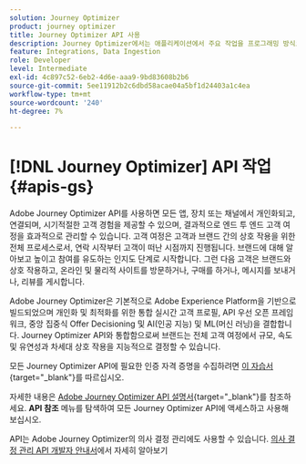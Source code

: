```yaml
---
solution: Journey Optimizer
product: journey optimizer
title: Journey Optimizer API 사용
description: Journey Optimizer에서는 애플리케이션에서 주요 작업을 프로그래밍 방식으로 수행할 수 있는 RESTful API를 제공합니다. 액세스 및 사용 방법에 대해 알아봅니다.
feature: Integrations, Data Ingestion
role: Developer
level: Intermediate
exl-id: 4c897c52-6eb2-4d6e-aaa9-9bd83608b2b6
source-git-commit: 5ee11912b2c6dbd58acae04a5bf1d24403a1c4ea
workflow-type: tm+mt
source-wordcount: '240'
ht-degree: 7%

---
```


# [!DNL Journey Optimizer] API 작업 {#apis-gs}

Adobe Journey Optimizer API를 사용하면 모든 앱, 장치 또는 채널에서 개인화되고, 연결되며, 시기적절한 고객 경험을 제공할 수 있으며, 결과적으로 엔드 투 엔드 고객 여정을 효과적으로 관리할 수 있습니다. 고객 여정은 고객과 브랜드 간의 상호 작용을 위한 전체 프로세스로서, 연락 시작부터 고객이 떠난 시점까지 진행됩니다. 브랜드에 대해 알아보고 높이고 참여를 유도하는 인지도 단계로 시작합니다. 그런 다음 고객은 브랜드와 상호 작용하고, 온라인 및 물리적 사이트를 방문하거나, 구매를 하거나, 메시지를 보내거나, 리뷰를 게시합니다.

Adobe Journey Optimizer은 기본적으로 Adobe Experience Platform을 기반으로 빌드되었으며 개인화 및 최적화를 위한 통합 실시간 고객 프로필, API 우선 오픈 프레임워크, 중앙 집중식 Offer Decisioning 및 AI(인공 지능) 및 ML(머신 러닝)을 결합합니다. Journey Optimizer API와 통합함으로써 브랜드는 전체 고객 여정에서 규모, 속도 및 유연성과 차세대 상호 작용을 지능적으로 결정할 수 있습니다.

모든 Journey Optimizer API에 필요한 인증 자격 증명을 수집하려면 [이 자습서](https://developer.adobe.com/journey-optimizer-apis/references/authentication/){target="_blank"}를 따르십시오.

자세한 내용은 [Adobe Journey Optimizer API 설명서](https://developer.adobe.com/journey-optimizer-apis/){target="_blank"}를 참조하세요. **API 참조** 메뉴를 탐색하여 모든 Journey Optimizer API에 액세스하고 사용해 보십시오.

API는 Adobe Journey Optimizer의 의사 결정 관리에도 사용할 수 있습니다. [의사 결정 관리 API 개발자 안내서](../offers/api-reference/getting-started.md)에서 자세히 알아보기
